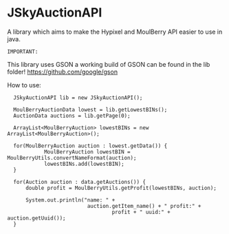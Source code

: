 # JSkyAuctionAPI
A library which aims to make the Hypixel and MoulBerry API easier to use in java.
````
IMPORTANT:
````
  This library uses GSON a working build of GSON can be found in the lib folder!
  https://github.com/google/gson


How to use:
```
  JSkyAuctionAPI lib = new JSkyAuctionAPI();
  
  MoulBerryAuctionData lowest = lib.getLowestBINs();
  AuctionData auctions = lib.getPage(0);

  ArrayList<MoulBerryAuction> lowestBINs = new ArrayList<MoulBerryAuction>();

  for(MoulBerryAuction auction : lowest.getData()) {
			MoulBerryAuction lowestBIN = MoulBerryUtils.convertNameFormat(auction);
			lowestBINs.add(lowestBIN);
  }

  for(Auction auction : data.getAuctions()) {
      double profit = MoulBerryUtils.getProfit(lowestBINs, auction);

      System.out.println("name: " +
                          auction.getItem_name() + " profit:" +
                                  profit + " uuid:" + auction.getUuid());
  }

```

  
